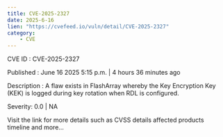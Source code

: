 ```yaml
---
title: CVE-2025-2327
date: 2025-6-16
lien: "https://cvefeed.io/vuln/detail/CVE-2025-2327"
category:
    - CVE
---
```


CVE ID : CVE-2025-2327

Published :  June 16
2025
5:15 p.m. | 4 hours
36 minutes ago

Description : A flaw exists in FlashArray whereby the Key Encryption Key (KEK) is logged during key rotation when RDL is configured.

Severity: 0.0 | NA

Visit the link for more details
such as CVSS details
affected products
timeline
and more...
